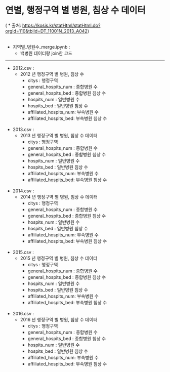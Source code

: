 # 연별, 행정구역 별 병원, 침상 수 데이터
( * 출처: https://kosis.kr/statHtml/statHtml.do?orgId=110&tblId=DT_11001N_2013_A042)
<br></br>
+ 지역별_병원수_merge.ipynb :
  + 백병원 데이터랑 join한 코드
-------------------------

+ 2012.csv :
    + 2012 년 행정구역 별 병원, 침상 수 
        + citys                 :   행정구역
        + general_hospits_num	:   종합병원 수
        + general_hospits_bed	:   종합병원 침상 수
        + hospits_num	        :   일반병원 수           
        + hospits_bed	        :   일반병원 침상 수
        + affiliated_hospits_num:   부속병원 수
        + affiliated_hospits_bed:   부속병원 침상 수
<br></br>
+ 2013.csv :
  + 2013 년 행정구역 별 병원, 침상 수 데이터
       + citys                 :   행정구역
       + general_hospits_num	:   종합병원 수
       + general_hospits_bed	:   종합병원 침상 수
       + hospits_num	        :   일반병원 수           
       + hospits_bed	        :   일반병원 침상 수
       + affiliated_hospits_num:   부속병원 수
       + affiliated_hospits_bed:   부속병원 침상 수
<br></br>
+ 2014.csv :
  + 2014 년 행정구역 별 병원, 침상 수 데이터
       + citys                 :   행정구역
       + general_hospits_num	:   종합병원 수
       + general_hospits_bed	:   종합병원 침상 수
       + hospits_num	        :   일반병원 수           
       + hospits_bed	        :   일반병원 침상 수
       + affiliated_hospits_num:   부속병원 수
       + affiliated_hospits_bed:   부속병원 침상 수
<br></br>
+ 2015.csv :
  + 2015 년 행정구역 별 병원, 침상 수 데이터
       + citys                 :   행정구역
       + general_hospits_num	:   종합병원 수
       + general_hospits_bed	:   종합병원 침상 수
       + hospits_num	        :   일반병원 수           
       + hospits_bed	        :   일반병원 침상 수
       + affiliated_hospits_num:   부속병원 수
       + affiliated_hospits_bed:   부속병원 침상 수
<br></br>
+ 2016.csv :
  + 2016 년 행정구역 별 병원, 침상 수 데이터
       + citys                 :   행정구역
       + general_hospits_num	:   종합병원 수
       + general_hospits_bed	:   종합병원 침상 수
       + hospits_num	        :   일반병원 수           
       + hospits_bed	        :   일반병원 침상 수
       + affiliated_hospits_num:   부속병원 수
       + affiliated_hospits_bed:   부속병원 침상 수
